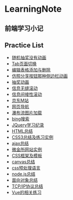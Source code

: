 # LearningNote


前端学习小记
---


Practice List
---

- [随机抽奖没有动画](./s_001抽奖系统/readme.md)
- [Tab页面切换](./s_002Tab切换/readme.md)
- [编辑表格添加与删除](./s_003表格增删/readme.md)
- [仿照分享按钮那种侧边栏动画](./s_004侧边栏滑动动画/readme.md)
- [抽奖动画](./s_005抽奖动画/readme.md)
- [信息无缝滚动](./s_006信息条无缝滚动/readme.md)
- [信息间接性滚动](./s_007信息条间接性滚动/readme.md)
- [京东M站](./s_008JDmobile/readme.md)
- [网页导航](./s_009网页导航/readme.md)
- [瀑布流图片加载](./s_010图片的瀑布流布局/readme.md)
- [bing搜索](./s_011智能搜索框/readme.md)
- [JQuery学习纪录](./s_012jquery练习项目&js纪录)
- [HTML总结](./s_013HTML知识点总结)
- [CSS3总结及练习实例](./s_014CSS3知识点总结/CSS&CSS3知识点总结.md)
- [ajax总结](./s_015ajax/ajax.md)
- [微金所网站实例](./s_017weijinsuo/note.md)
- [CSS框架及模板](./s_016框架和模板引擎)
- [canvas总结](./s_018canvas/canvas&svg.md)
- [css预处理语言](./s_019css框架)
- [node.js总结](./s_020nodejs/node.js.md)
- [面向对象总结](./s_021面向对象/faceToObject.md)
- [TCP/IP协议总结](./s_022TCP协议和IP协议/readme.md)
- [Vue的相关练习](./s_024Vue.js)




​




